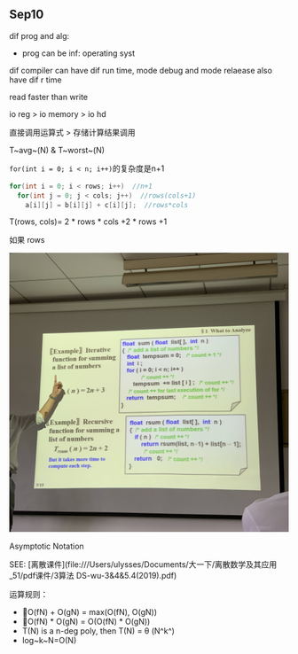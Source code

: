## Sep10

dif prog and alg:

* prog can be inf: operating syst



dif compiler can have dif run time, mode debug and mode relaease also have dif r time

read faster than write

io reg > io memory > io hd

直接调用运算式 > 存储计算结果调用



T~avg~(N) & T~worst~(N) 



`for(int i = 0; i < n; i++)`的复杂度是n+1



```c
for(int i = 0; i < rows; i++)  //n+1
  for(int j = 0; j < cols; j++)  //rows(cols+1)
    a[i][j] = b[i][j] + c[i][j];  //rows*cols
```

T(rows, cols)= 2 * rows * cols +2 * rows +1

如果 rows

![IMG_7782](./Sep10.assets/IMG_7782.jpg)



Asymptotic Notation

SEE: [离散课件](file:///Users/ulysses/Documents/大一下/离散数学及其应用_51/pdf课件/3算法 DS-wu-3&4&5.4(2019).pdf)

运算规则：

* O(fN) + O(gN) = max(O(fN), O(gN))
* O(fN) \* O(gN) = O(O(fN) * O(gN))
* T(N) is a n-deg poly, then T(N) = θ (N^k^)
* log~k~N=O(N)



